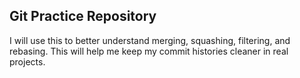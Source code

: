 ## Git Practice Repository

I will use this to better understand merging, squashing, filtering, and rebasing. This will help me keep my commit histories cleaner in real projects.
